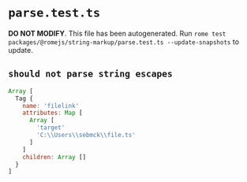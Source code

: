 # `parse.test.ts`

**DO NOT MODIFY**. This file has been autogenerated. Run `rome test packages/@romejs/string-markup/parse.test.ts --update-snapshots` to update.

## `should not parse string escapes`

```javascript
Array [
  Tag {
    name: 'filelink'
    attributes: Map [
      Array [
        'target'
        'C:\\Users\\sebmck\\file.ts'
      ]
    ]
    children: Array []
  }
]
```
